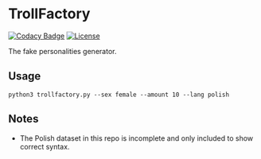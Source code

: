 # TrollFactory

[![Codacy Badge](https://api.codacy.com/project/badge/Grade/803cfecee34f4a28a402fca70da1ed6a)](https://app.codacy.com/gh/stanislawowski/TrollFactory?utm_source=github.com&utm_medium=referral&utm_content=stanislawowski/TrollFactory&utm_campaign=Badge_Grade_Settings)
[![License](https://img.shields.io/github/license/stanislawowski/TrollFactory.svg)](https://github.com/stanislawowski/TrollFactory)

The fake personalities generator.

## Usage
`python3 trollfactory.py --sex female --amount 10 --lang polish`

## Notes
   - The Polish dataset in this repo is incomplete and only included to show correct syntax.
